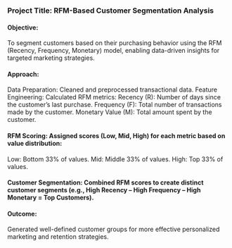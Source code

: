 ### Project Title: RFM-Based Customer Segmentation Analysis

#### Objective:
To segment customers based on their purchasing behavior using the RFM (Recency, Frequency, Monetary) model, enabling data-driven insights for targeted marketing strategies.
#### Approach:
Data Preparation: Cleaned and preprocessed transactional data.
Feature Engineering: Calculated RFM metrics:
Recency (R): Number of days since the customer’s last purchase.
Frequency (F): Total number of transactions made by the customer.
Monetary Value (M): Total amount spent by the customer.
#### RFM Scoring: Assigned scores (Low, Mid, High) for each metric based on value distribution:
Low: Bottom 33% of values.
Mid: Middle 33% of values.
High: Top 33% of values.
#### Customer Segmentation: Combined RFM scores to create distinct customer segments (e.g., High Recency – High Frequency – High Monetary = Top Customers).
#### Outcome:
Generated well-defined customer groups for more effective personalized marketing and retention strategies.


